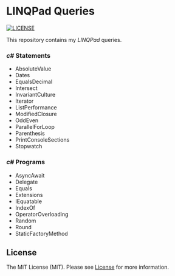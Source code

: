 # LINQPad Queries

[![LICENSE](https://img.shields.io/badge/license-MIT-green)](LICENSE)

This repository contains my _LINQPad_ queries.

### _c#_ Statements

- AbsoluteValue
- Dates
- EqualsDecimal
- Intersect
- InvariantCulture
- Iterator
- ListPerformance
- ModifiedClosure
- OddEven
- ParallelForLoop
- Parenthesis
- PrintConsoleSections
- Stopwatch

### _c#_ Programs

- AsyncAwait
- Delegate
- Equals
- Extensions
- IEquatable
- IndexOf
- OperatorOverloading
- Random
- Round
- StaticFactoryMethod

## License

The MIT License (MIT). Please see [License](LICENSE) for more information.
